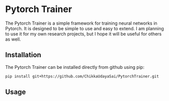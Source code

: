 # Pytorch Trainer 

The Pytorch Trainer is a simple framework for training neural networks in Pytorch. It is designed to be simple to use and easy to extend. I am planning to use it for my own research projects, but I hope it will be useful for others as well.

## Installation

The Pytorch Trainer can be installed directly from github using pip:

```bash
pip install git+https://github.com/ChikkaUdayaSai/PytorchTrainer.git
```

## Usage
